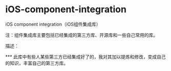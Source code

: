 # iOS-component-integration
iOS component integration（iOS组件集成库）

注：组件集成库主要包括已经集成的第三方库、开源库和一些自己常用的库。


描述：

*** 此库中有些人某些第三方已经集成好了的，我对其加以提炼和修改，变成自己的知识，丰富自己的第三方库。
